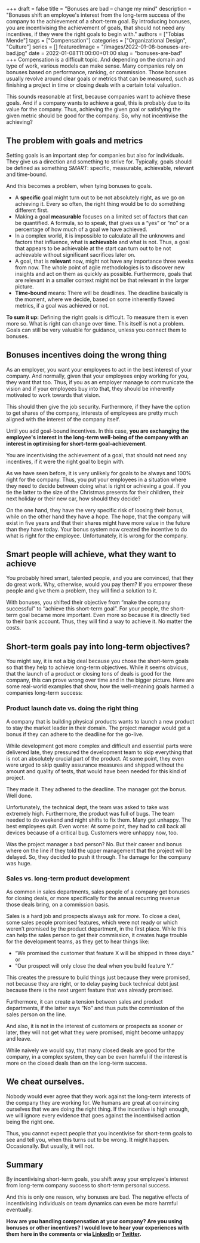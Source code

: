 +++ 
draft = false
title = "Bonuses are bad – change my mind"
description = "Bonuses shift an employee's interest from the long-term success of the company to the achievement of a short-term goal. By introducing bonuses, you are incentivising the achievement of goals, that should not need any incentives, if they were the right goals to begin with."
authors = ["Tobias Mende"]
tags = ["Compensation"]
categories = ["Organizational Design", "Culture"]
series = []
featuredImage = "/images/2022-01-08-bonuses-are-bad.jpg"
date = 2022-01-08T11:00:00+01:00
slug = "bonuses-are-bad"
+++
Compensation is a difficult topic. And depending on the domain and type of work, various models can make sense. Many companies rely on bonuses based on performance, ranking, or commission. Those bonuses usually revolve around clear goals or metrics that can be measured, such as finishing a project in time or closing deals with a certain total valuation.

This sounds reasonable at first, because companies want to achieve these goals. And if a company wants to achieve a goal, this is probably due to its value for the company. Thus, achieving the given goal or satisfying the given metric should be good for the company. So, why not incentivise the achieving?

## The problem with goals and metrics
Setting goals is an important step for companies but also for individuals. They give us a direction and something to strive for. Typically, goals should be defined as something *SMART*: specific, measurable, achievable, relevant and time-bound.

And this becomes a problem, when tying bonuses to goals.

- A **specific** goal might turn out to be not absolutely right, as we go on achieving it. Every so often, the right thing would be to do something different first.
- Making a goal **measurable** focuses on a limited set of factors that can be quantified. A formula, so to speak, that gives us a “yes” or “no” or a percentage of how much of a goal we have achieved.
- In a complex world, it is impossible to calculate all the unknowns and factors that influence, what is **achievable** and what is not. Thus, a goal that appears to be achievable at the start can turn out to be not achievable without significant sacrifices later on.
- A goal, that is **relevant** now, might not have any importance three weeks from now. The whole point of agile methodologies is to discover new insights and act on them as quickly as possible. Furthermore, goals that are relevant in a smaller context might not be that relevant in the larger picture.
- **Time-bound** means: There will be deadlines. The deadline basically is the moment, where we decide, based on some inherently flawed metrics, if a goal was achieved or not.

**To sum it up:** Defining the right goals is difficult. To measure them is even more so. What is right can change over time. This itself is not a problem. Goals can still be very valuable for guidance, unless you connect them to bonuses.

## Bonuses incentives doing the wrong thing
As an employer, you want your employees to act in the best interest of your company. And normally, given that your employees enjoy working for you, they want that too. Thus, if you as an employer manage to communicate the vision and if your employees buy into that, they should be inherently motivated to work towards that vision.

This should then give the job security. Furthermore, if they have the option to get shares of the company, interests of employees are pretty much aligned with the interest of the company itself.

Until you add goal-bound incentives. In this case, **you are exchanging the employee's interest in the long-term well-being of the company with an interest in optimising for short-term goal-achievement**.

You are incentivising the achievement of a goal, that should not need any incentives, if it were the right goal to begin with.

As we have seen before, it is very unlikely for goals to be always and 100% right for the company. Thus, you put your employees in a situation where they need to decide between doing what is right or achieving a goal. If you tie the latter to the size of the Christmas presents for their children, their next holiday or their new car, how should they decide?

On the one hand, they have the very specific risk of loosing their bonus, while on the other hand they have a hope. The hope, that the company will exist in five years and that their shares might have more value in the future than they have today. Your bonus system now created the incentive to do what is right for the employee. Unfortunately, it is wrong for the company.

## Smart people will achieve, what they want to achieve
You probably hired smart, talented people, and you are convinced, that they do great work. Why, otherwise, would you pay them? If you empower these people and give them a problem, they will find a solution to it.

With bonuses, you shifted their objective from “make the company successful” to “achieve this short-term goal”. For your people, the short-term goal became more important. Even more so because it is directly tied to their bank account. Thus, they will find a way to achieve it. No matter the costs.

## Short-term goals pay into long-term objectives?
You might say, it is not a big deal because you chose the short-term goals so that they help to achieve long-term objectives. While it seems obvious, that the launch of a product or closing tons of deals is good for the company, this can prove wrong over time and in the bigger picture. Here are some real-world examples that show, how the well-meaning goals harmed a companies long-term success:

### Product launch date vs. doing the right thing
A company that is building physical products wants to launch a new product to stay the market leader in their domain. The project manager would get a bonus if they can adhere to the deadline for the go-live. 

While development got more complex and difficult and essential parts were delivered late, they pressured the development team to skip everything that is not an absolutely crucial part of the product. At some point, they even were urged to skip quality assurance measures and shipped without the amount and quality of tests, that would have been needed for this kind of project.

They made it. They adhered to the deadline. The manager got the bonus. Well done.

Unfortunately, the technical dept, the team was asked to take was extremely high. Furthermore, the product was full of bugs. The team needed to do weekend and night shifts to fix them. Many got unhappy. The best employees quit. Even worse: At some point, they had to call back all devices because of a critical bug. Customers were unhappy now, too. 

Was the project manager a bad person? No. But their career and bonus where on the line if they told the upper management that the project will be delayed. So, they decided to push it through. The damage for the company was huge.

### Sales vs. long-term product development
As common in sales departments, sales people of a company get bonuses for closing deals, or more specifically for the annual recurring revenue those deals bring, on a commission basis. 

Sales is a hard job and prospects always ask for *more*. To close a deal, some sales people promised features, which were not ready or which weren’t promised by the product department, in the first place. While this can help the sales person to get their commission, it creates huge trouble for the development teams, as they get to hear things like:

- “We promised the customer that feature X will be shipped in three days.” or
- “Our prospect will only close the deal when you build feature Y.”

This creates the pressure to build things just because they were promised, not because they are right, or to delay paying back technical debt just because there is the next urgent feature that was already promised. 

Furthermore, it can create a tension between sales and product departments, if the latter says “No” and thus puts the commission of the sales person on the line.

And also, it is not in the interest of customers or prospects as sooner or later, they will not get what they were promised, might become unhappy and leave.

While naively we would say, that many closed deals are good for the company, in a complex system, they can be even harmful if the interest is more on the closed deals than on the long-term success.

## We cheat ourselves.
Nobody would ever agree that they work against the long-term interests of the company they are working for. We humans are great at convincing ourselves that we are doing the right thing. If the incentive is high enough, we will ignore every evidence that goes against the incentivised action being the right one.

Thus, you cannot expect people that you incentivise for short-term goals to see and tell you, when this turns out to be wrong. It might happen. Occasionally. But usually, it will not.

## Summary
By incentivising short-term goals, you shift away your employee's interest from long-term company success to short-term personal success. 

And this is only one reason, why bonuses are bad. The negative effects of incentivising individuals on team dynamics can even be more harmful eventually.

**How are you handling compensation at your company? Are you using bonuses or other incentives? I would love to hear your experiences with them here in the comments or via [LinkedIn](https://www.linkedin.com/in/tobiasmende/) or [Twitter](https://twitter.com/Tobias_Mende).**